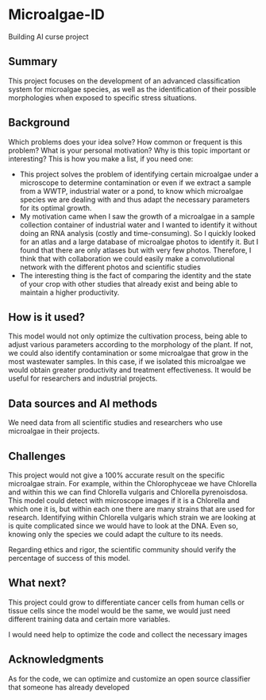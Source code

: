 # Microalgae-ID
Building AI curse project
## Summary
This project focuses on the development of an advanced classification system for microalgae species, as well as the identification of their possible morphologies when exposed to specific stress situations. 
## Background
Which problems does your idea solve? How common or frequent is this problem? What is your personal motivation? Why is this topic important or interesting?
This is how you make a list, if you need one:
* This project solves the problem of identifying certain microalgae under a microscope to determine contamination or even if we extract a sample from a WWTP, industrial water or a pond, to know which microalgae species we are dealing with and thus adapt the necessary parameters for its optimal growth.
* My motivation came when I saw the growth of a microalgae in a sample collection container of industrial water and I wanted to identify it without doing an RNA analysis (costly and time-consuming). So I quickly looked for an atlas and a large database of microalgae photos to identify it. But I found that there are only atlases but with very few photos. Therefore, I think that with collaboration we could easily make a convolutional network with the different photos and scientific studies
* The interesting thing is the fact of comparing the identity and the state of your crop with other studies that already exist and being able to maintain a higher productivity.
## How is it used?
This model would not only optimize the cultivation process, being able to adjust various parameters according to the morphology of the plant. If not, we could also identify contamination or some microalgae that grow in the most wastewater samples. In this case, if we isolated this microalgae we would obtain greater productivity and treatment effectiveness. It would be useful for researchers and industrial projects.

## Data sources and AI methods
We need data from all scientific studies and researchers who use microalgae in their projects.

## Challenges
This project would not give a 100% accurate result on the specific microalgae strain. For example, within the Chlorophyceae we have Chlorella and within this we can find Chlorella vulgaris and Chlorella pyrenoisdosa. This model could detect with microscope images if it is a Chlorella and which one it is, but within each one there are many strains that are used for research. Identifying within Chlorella vulgaris which strain we are looking at is quite complicated since we would have to look at the DNA. Even so, knowing only the species we could adapt the culture to its needs.

Regarding ethics and rigor, the scientific community should verify the percentage of success of this model.
## What next?
This project could grow to differentiate cancer cells from human cells or tissue cells since the model would be the same, we would just need different training data and certain more variables.

I would need help to optimize the code and collect the necessary images 
## Acknowledgments

As for the code, we can optimize and customize an open source classifier that someone has already developed
